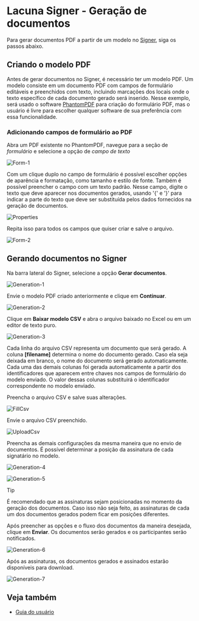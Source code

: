 ﻿# Lacuna Signer - Geração de documentos

Para gerar documentos PDF a partir de um modelo no [Signer](../index.md), siga os passos abaixo.

## Criando o modelo PDF

Antes de gerar documentos no Signer, é necessário ter um modelo PDF. Um modelo consiste em um documento PDF com campos de formulário editáveis e preenchidos com texto, incluindo marcações dos locais onde o texto específico de cada documento gerado será inserido. Nesse exemplo, será usado o software [PhantomPDF](https://www.foxitsoftware.com/pdf-editor/) para criação do formulário PDF, mas o usuário é livre para escolher qualquer software de sua preferência com essa funcionalidade.

### Adicionando campos de formulário ao PDF
Abra um PDF existente no PhantomPDF, navegue para a seção de *formulário* e selecione a opção de *campo de texto*

![Form-1](../images/pdf-form-1.png)

Com um clique duplo no campo de formulário é possível escolher opções de aparência e formatação, como tamanho e estilo de fonte. Também é possível preencher o campo com um texto padrão. Nesse campo, digite o texto que deve aparecer nos documentos gerados, usando '{' e '}' para indicar a parte do texto que deve ser substituída pelos dados fornecidos na geração de documentos.

![Properties](../images/form-properties.png)

Repita isso para todos os campos que quiser criar e salve o arquivo.

![Form-2](../images/pdf-form-2.png)

## Gerando documentos no Signer

Na barra lateral do Signer, selecione a opção **Gerar documentos**.

![Generation-1](../images/document-generation-1.png)

Envie o modelo PDF criado anteriormente e clique em **Continuar**.

![Generation-2](../images/document-generation-2.png)

Clique em **Baixar modelo CSV** e abra o arquivo baixado no Excel ou em um editor de texto puro.

![Generation-3](../images/document-generation-3.png)

Cada linha do arquivo CSV representa um documento que será gerado. A coluna **\[filename\]** determina o nome do documento gerado. Caso ela seja deixada em branco, o nome do documento será gerado automaticamente. Cada uma das demais colunas foi gerada automaticamente a partir dos identificadores que aparecem entre chaves nos campos de formulário do modelo enviado. O valor dessas colunas substituirá o identificador correspondente no modelo enviado.

Preencha o arquivo CSV e salve suas alterações.

![FillCsv](../images/fill-csv.png)

Envie o arquivo CSV preenchido.

![UploadCsv](../images/upload-csv.png)

Preencha as demais configurações da mesma maneira que no envio de documentos. É possível determinar a posição da assinatura de cada signatário no modelo.

![Generation-4](../images/document-generation-4.png)

![Generation-5](../images/document-generation-5.png)

>[!TIP]
>É recomendado que as assinaturas sejam posicionadas no momento da geração dos documentos. Caso isso não seja feito, as assinaturas de cada um dos documentos gerados podem ficar em posições diferentes.

Após preencher as opções e o fluxo dos documentos da maneira desejada, clique em **Enviar**. Os documentos serão gerados e os participantes serão notificados.

![Generation-6](../images/document-generation-6.png)

Após as assinaturas, os documentos gerados e assinados estarão disponíveis para download.

![Generation-7](../images/document-generation-7.png)

## Veja também

* [Guia do usuário](index.md)
